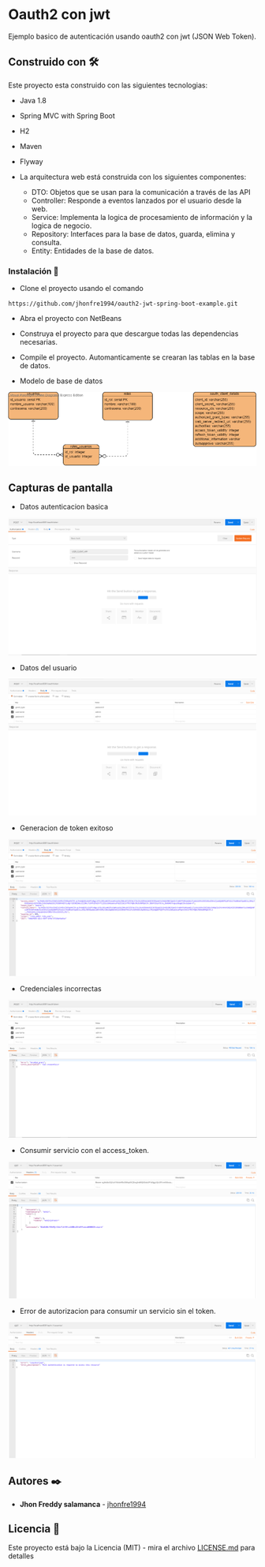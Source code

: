 # Oauth2 con jwt

Ejemplo basico de autenticación usando oauth2 con jwt (JSON Web Token).

## Construido con 🛠️

Este proyecto esta construido con las siguientes tecnologias:

* Java 1.8
* Spring MVC with Spring Boot
* H2
* Maven
* Flyway

 * La arquitectura web está construida con los siguientes componentes:
   * DTO: Objetos que se usan para la comunicación a través de las API
   * Controller: Responde a eventos lanzados por el usuario desde la web.
   * Service: Implementa la logica de procesamiento de información y la logica de negocio.
   * Repository: Interfaces para la base de datos, guarda, elimina y consulta.
   * Entity: Entidades de la base de datos.
   

### Instalación 🔧

* Clone el proyecto usando el comando

```
https://github.com/jhonfre1994/oauth2-jwt-spring-boot-example.git
```

* Abra el proyecto con NetBeans

* Construya el proyecto para que descargue todas las dependencias necesarias.

* Compile el proyecto. Automanticamente se crearan las tablas en la base de datos.

* Modelo de base de datos

![](capturas/modelo.png)	


## Capturas de pantalla

* Datos autenticacion basica

![](capturas/basic.PNG)

* Datos del usuario

![](capturas/body.PNG)

* Generacion de token exitoso

![](capturas/token.PNG)

* Credenciales incorrectas

![](capturas/credenciales_malas.PNG)

* Consumir servicio con el access_token.

![](capturas/consumir_servicio.PNG)

* Error de autorizacion para consumir un servicio sin el token.

![](capturas/no_autorizado.PNG)


## Autores ✒️

* **Jhon Freddy salamanca** - [jhonfre1994](https://github.com/jhonfre1994)

## Licencia 📄

Este proyecto está bajo la Licencia (MIT) - mira el archivo [LICENSE.md](https://github.com/jhonfre1994/multi-tenant-spring-boot/blob/main/LICENSE) para detalles
